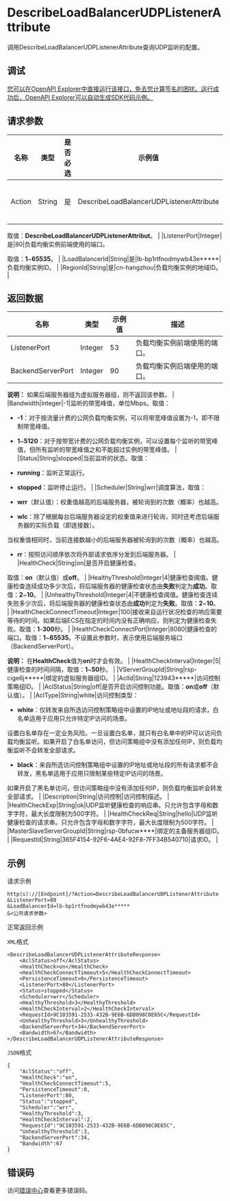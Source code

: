 # DescribeLoadBalancerUDPListenerAttribute

调用DescribeLoadBalancerUDPListenerAttribute查询UDP监听的配置。

## 调试

[您可以在OpenAPI Explorer中直接运行该接口，免去您计算签名的困扰。运行成功后，OpenAPI Explorer可以自动生成SDK代码示例。](https://api.aliyun.com/#product=Slb&api=DescribeLoadBalancerUDPListenerAttribute&type=RPC&version=2014-05-15)

## 请求参数

|名称|类型|是否必选|示例值|描述|
|--|--|----|---|--|
|Action|String|是|DescribeLoadBalancerUDPListenerAttribute|要执行的操作。

 取值：**DescribeLoadBalancerUDPListenerAttribut**。 |
|ListenerPort|Integer|是|80|负载均衡实例前端使用的端口。

 取值：**1**~**65535**。 |
|LoadBalancerId|String|是|lb-bp1rtfnodmywb43e\*\*\*\*\*|负载均衡实例ID。 |
|RegionId|String|是|cn-hangzhou|负载均衡实例的地域ID。 |

## 返回数据

|名称|类型|示例值|描述|
|--|--|---|--|
|ListenerPort|Integer|53|负载均衡实例前端使用的端口。 |
|BackendServerPort|Integer|90|负载均衡实例后端使用的端口。

 **说明：** 如果后端服务器组为虚拟服务器组，则不返回该参数。 |
|Bandwidth|Integer|-1|监听的带宽峰值，单位Mbps。取值：

 -   **-1**：对于按流量计费的公网负载均衡实例，可以将带宽峰值设置为-1，即不限制带宽峰值。
-   **1**~**5120**：对于按带宽计费的公网负载均衡实例，可以设置每个监听的带宽峰值，但所有监听的带宽峰值之和不能超过实例的带宽峰值。 |
|Status|String|stopped|当前监听的状态。取值：

 -   **running**：监听正常运行。
-   **stopped**：监听停止运行。 |
|Scheduler|String|wrr|调度算法，取值：

 -   **wrr**（默认值）：权重值越高的后端服务器，被轮询到的次数（概率）也越高。
-   **wlc**：除了根据每台后端服务器设定的权重值来进行轮询，同时还考虑后端服务器的实际负载（即连接数）。

当权重值相同时，当前连接数越小的后端服务器被轮询到的次数（概率）也越高。

-   **rr**：按照访问顺序依次将外部请求依序分发到后端服务器。 |
|HealthCheck|String|on|是否开启健康检查。

 取值：**on**（默认值）或**off**。 |
|HealthyThreshold|Integer|4|健康检查阈值。健康检查连续成功多少次后，将后端服务器的健康检查状态由**失败**判定为**成功**。取值：**2**~**10**。 |
|UnhealthyThreshold|Integer|4|不健康检查阈值。健康检查连续失败多少次后，将后端服务器的健康检查状态由**成功**判定为**失败**。取值：**2**~**10**。 |
|HealthCheckConnectTimeout|Integer|100|接收来自运行状况检查的响应需要等待的时间。如果后端ECS在指定的时间内没有正确响应，则判定为健康检查失败。取值：**1**-**300**秒。 |
|HealthCheckConnectPort|Integer|8080|健康检查的端口。取值：**1**~**65535**。不设置此参数时，表示使用后端服务端口（BackendServerPort）。

 **说明：** 在**HealthCheck**值为**on**时才会有效。 |
|HealthCheckInterval|Integer|5|健康检查的时间间隔，取值：**1**~**50**秒。 |
|VServerGroupId|String|rsp-cige6j\*\*\*\*\*|绑定的虚拟服务器组ID。 |
|AclId|String|123943\*\*\*\*\*|访问控制策略组ID。 |
|AclStatus|String|off|是否开启访问控制功能。取值：**on**或**off**（默认值）。 |
|AclType|String|white|访问控制类型：

 -   **white**：仅转发来自所选访问控制策略组中设置的IP地址或地址段的请求，白名单适用于应用只允许特定IP访问的场景。

设置白名单存在一定业务风险。一旦设置白名单，就只有白名单中的IP可以访问负载均衡监听。如果开启了白名单访问，但访问策略组中没有添加任何IP，则负载均衡监听不会转发全部请求。

-   **black**：来自所选访问控制策略组中设置的IP地址或地址段的所有请求都不会转发，黑名单适用于应用只限制某些特定IP访问的场景。

如果开启了黑名单访问，但访问策略组中没有添加任何IP，则负载均衡监听会转发全部请求。 |
|Description|String|访问控制|访问控制描述。 |
|HealthCheckExp|String|ok|UDP监听健康检查的响应串。只允许包含字母和数字字符，最大长度限制为500字符。 |
|HealthCheckReq|String|hello|UDP监听健康检查的请求串。只允许包含字母和数字字符，最大长度限制为500字符。 |
|MasterSlaveServerGroupId|String|rsp-0bfucw\*\*\*\*|绑定的主备服务器组ID。 |
|RequestId|String|365F4154-92F6-4AE4-92F8-7FF34B540710|请求ID。 |

## 示例

请求示例

```
http(s)://[Endpoint]/?Action=DescribeLoadBalancerUDPListenerAttribute
&ListenerPort=80
&LoadBalancerId=lb-bp1rtfnodmywb43e*****
&<公共请求参数>
```

正常返回示例

`XML`格式

```
<DescribeLoadBalancerUDPListenerAttributeResponse>
    <AclStatus>off</AclStatus>
    <HealthCheck>on</HealthCheck>
    <HealthCheckConnectTimeout>5</HealthCheckConnectTimeout>
    <PersistenceTimeout>0</PersistenceTimeout>
    <ListenerPort>80</ListenerPort>
    <Status>stopped</Status>
    <Scheduler>wrr</Scheduler>
    <HealthyThreshold>3</HealthyThreshold>
    <HealthCheckInterval>2</HealthCheckInterval>
    <RequestId>9C103591-2533-432B-9E6B-6DB098C0E65C</RequestId>
    <UnhealthyThreshold>3</UnhealthyThreshold>
    <BackendServerPort>34</BackendServerPort>
    <Bandwidth>67</Bandwidth>
</DescribeLoadBalancerUDPListenerAttributeResponse>
```

`JSON`格式

```
{
	"AclStatus":"off",
	"HealthCheck":"on",
	"HealthCheckConnectTimeout":5,
	"PersistenceTimeout":0,
	"ListenerPort":80,
	"Status":"stopped",
	"Scheduler":"wrr",
	"HealthyThreshold":3,
	"HealthCheckInterval":2,
	"RequestId":"9C103591-2533-432B-9E6B-6DB098C0E65C",
	"UnhealthyThreshold":3,
	"BackendServerPort":34,
	"Bandwidth":67
}
```

## 错误码

访问[错误中心](https://error-center.aliyun.com/status/product/Slb)查看更多错误码。

